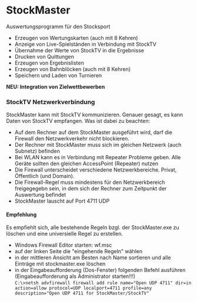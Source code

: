 # StockMaster

Auswertungsprogramm für den Stocksport
- Erzeugen von Wertungskarten (auch mit 8 Kehren)
- Anzeige von Live-Spielständen in Verbindung mit StockTV
- Übernahme der Werte von StockTV in die Ergebnisse
- Drucken von Quittungen
- Erzeugen von Ergebnislisten
- Erzeugen von Bahnblöcken (auch mit 8 Kehren)
- Speichern und Laden von Turnieren

**NEU: Integration von Zielwettbewerben**


### StockTV Netzwerkverbindung
StockMaster kann mit StockTV kommunizieren. Genauer gesagt, es kann Daten von StockTV empfangen.
Was ist dabei zu beachten:
- Auf dem Rechner auf dem StockMaster ausgeführt wird, darf die Firewall den Netzwerkverkehr nicht blockieren.
- Der Rechner mit StockMaster muss sich im gleichen Netzwerk (auch Subnetz) befinden
- Bei WLAN kann es in Verbindung mit Repeater Probleme geben. Alle Geräte sollten den gleichen AccessPoint (Repeater) nutzen
- Die Firewall unterscheidet verschiedene Netzwerkbereiche. Privat, Öffentlich (und Domain).
- Die Firewall-Regel muss mindestens für den Netzwerkbereich freigegegebn sein, in dem sich der Rechner zum Zeitpunkt der Auswertung befindet
- StockMaster lauscht auf Port 4711 UDP

#### Empfehlung
Es empfiehlt sich, alle bestehende Regeln bzgl. der StockMaster.exe zu löschen und eine universielle Regel zu erstellen.
- Windows Firewall Editor starten: wf.msc
- auf der linken Seite die "eingehende Regeln" wählen
- in der mittleren Ansicht am Besten nach Name sortieren und alle Einträge mit stockmaster.exe löschen
- in der Eingabeaufforderung (Dos-Fenster) folgenden Befehl ausführen (Eingabeaufforderung als Administrator starten!!!)<br>
  `C:\>netsh advfirewall firewall add rule name="Open UDP 4711" dir=in action=allow protocol=UDP localport=4711 profile=any description="Open UDP 4711 for StockMaster/StockTV"`
  

